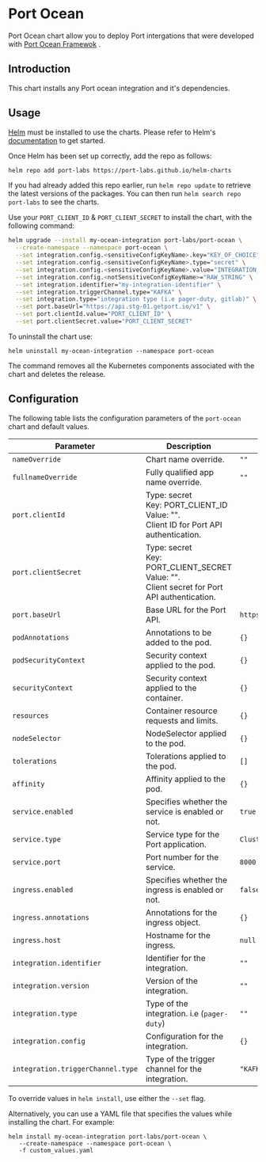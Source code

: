 # Port Ocean

Port Ocean chart allow you to deploy Port intergations that were developed with [Port Ocean Framewok](https://github.com/port-labs/port-ocean.git) .

## Introduction

This chart installs any Port ocean integration and it's dependencies.

## Usage

[Helm](https://helm.sh) must be installed to use the charts.  Please refer to
Helm's [documentation](https://helm.sh/docs) to get started.

Once Helm has been set up correctly, add the repo as follows:

```bash showLineNumbers
helm repo add port-labs https://port-labs.github.io/helm-charts
```

If you had already added this repo earlier, run `helm repo update` to retrieve
the latest versions of the packages.  You can then run `helm search repo
port-labs` to see the charts.

Use your `PORT_CLIENT_ID` & `PORT_CLIENT_SECRET` to install the chart, with the following command:

```bash showLineNumbers
helm upgrade --install my-ocean-integration port-labs/port-ocean \
  --create-namespace --namespace port-ocean \
  --set integration.config.<sensitiveConfigKeyName>.key="KEY_OF_CHOICE" \
  --set integration.config.<sensitiveConfigKeyName>.type="secret" \
  --set integration.config.<sensitiveConfigKeyName>.value="INTEGRATION_SECRET" \
  --set integration.config.<notSensitiveConfigKeyName>="RAW_STRING" \
  --set integration.identifier="my-integration-identifier" \
  --set integration.triggerChannel.type="KAFKA" \
  --set integration.type="integration type (i.e pager-duty, gitlab)" \
  --set port.baseUrl="https://api.stg-01.getport.io/v1" \
  --set port.clientId.value="PORT_CLIENT_ID" \
  --set port.clientSecret.value="PORT_CLIENT_SECRET"
```

To uninstall the chart use:

    helm uninstall my-ocean-integration --namespace port-ocean

The command removes all the Kubernetes components associated with the chart and deletes the release.


## Configuration

The following table lists the configuration parameters of the `port-ocean` chart and default values.

| Parameter                             | Description                                                                                          | Default                               |
|---------------------------------------|------------------------------------------------------------------------------------------------------|---------------------------------------|
| `nameOverride`                        | Chart name override.                                                                                 | `""`                                  |
| `fullnameOverride`                    | Fully qualified app name override.                                                                   | `""`                                  |
| `port.clientId`                       | Type: secret<br>Key: PORT_CLIENT_ID<br>Value: "".<br>Client ID for Port API authentication.          |                                       |
| `port.clientSecret`                   | Type: secret<br>Key: PORT_CLIENT_SECRET<br>Value: "".<br>Client secret for Port API authentication.  |                                       |
| `port.baseUrl`                        | Base URL for the Port API.                                                                           | `https://api.getport.io/v1`           |
| `podAnnotations`                      | Annotations to be added to the pod.                                                                  | `{}`                                  |
| `podSecurityContext`                  | Security context applied to the pod.                                                                 | `{}`                                  |
| `securityContext`                     | Security context applied to the container.                                                           | `{}`                                  |
| `resources`                           | Container resource requests and limits.                                                              | `{}`                                  |
| `nodeSelector`                        | NodeSelector applied to the pod.                                                                     | `{}`                                  |
| `tolerations`                         | Tolerations applied to the pod.                                                                      | `[]`                                  |
| `affinity`                            | Affinity applied to the pod.                                                                         | `{}`                                  |
| `service.enabled`                     | Specifies whether the service is enabled or not.                                                     | `true`                                |
| `service.type`                        | Service type for the Port application.                                                               | `ClusterIP`                           |
| `service.port`                        | Port number for the service.                                                                         | `8000`                                |
| `ingress.enabled`                     | Specifies whether the ingress is enabled or not.                                                     | `false`                               |
| `ingress.annotations`                 | Annotations for the ingress object.                                                                  | `{}`                                  |
| `ingress.host`                        | Hostname for the ingress.                                                                            | `null`                                |
| `integration.identifier`              | Identifier for the integration.                                                                      | `""`                                  |
| `integration.version`                 | Version of the integration.                                                                          | `""`                                  |
| `integration.type`                    | Type of the integration. i.e (`pager-duty`)                                                                            | `""`                                  |
| `integration.config`                  | Configuration for the integration.                                                                    | `{}`                                  |
| `integration.triggerChannel.type`     | Type of the trigger channel for the integration.                                                     | `"KAFKA"`                             |

To override values in `helm install`, use either the `--set` flag.

Alternatively, you can use a YAML file that specifies the values while installing the chart. For example:

    helm install my-ocean-integration port-labs/port-ocean \
       --create-namespace --namespace port-ocean \
       -f custom_values.yaml